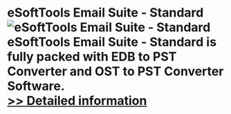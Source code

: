 # eSoftTools Email Suite - Standard<br />![eSoftTools Email Suite - Standard](https://mycommerce.akamaized.net/api/pimages/P300880514/BIG/300880514.GIF)<br />eSoftTools Email Suite - Standard is fully packed with EDB to PST Converter and OST to PST Converter Software.<br />[>> Detailed information](https://secure.shareit.com/shareit/product.html?productid=300880514&affiliateid=200057808)